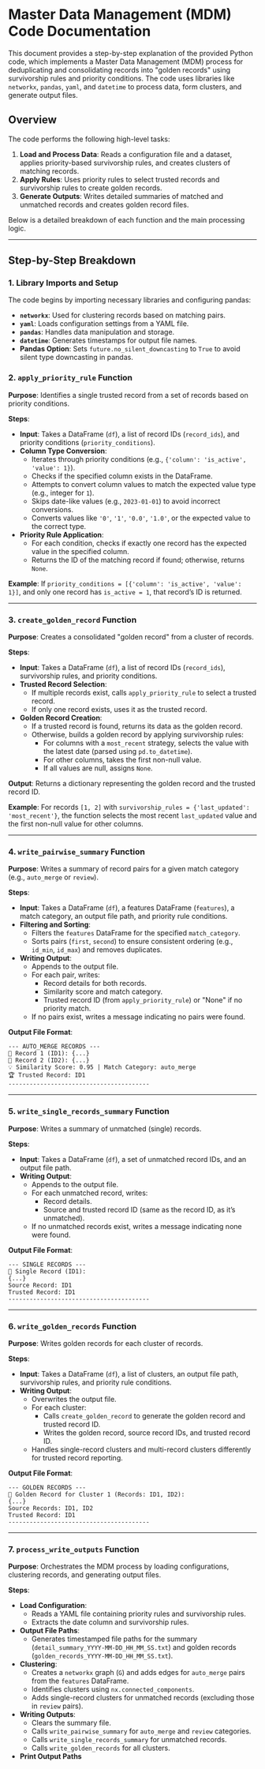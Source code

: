 # Master Data Management (MDM) Code Documentation

This document provides a step-by-step explanation of the provided Python code, which implements a Master Data Management (MDM) process for deduplicating and consolidating records into "golden records" using survivorship rules and priority conditions. The code uses libraries like `networkx`, `pandas`, `yaml`, and `datetime` to process data, form clusters, and generate output files.

## Overview
The code performs the following high-level tasks:
1. **Load and Process Data**: Reads a configuration file and a dataset, applies priority-based survivorship rules, and creates clusters of matching records.
2. **Apply Rules**: Uses priority rules to select trusted records and survivorship rules to create golden records.
3. **Generate Outputs**: Writes detailed summaries of matched and unmatched records and creates golden record files.

Below is a detailed breakdown of each function and the main processing logic.

---

## Step-by-Step Breakdown

### 1. Library Imports and Setup
The code begins by importing necessary libraries and configuring pandas:
- **`networkx`**: Used for clustering records based on matching pairs.
- **`yaml`**: Loads configuration settings from a YAML file.
- **`pandas`**: Handles data manipulation and storage.
- **`datetime`**: Generates timestamps for output file names.
- **Pandas Option**: Sets `future.no_silent_downcasting` to `True` to avoid silent type downcasting in pandas.

### 2. `apply_priority_rule` Function
**Purpose**: Identifies a single trusted record from a set of records based on priority conditions.

**Steps**:
- **Input**: Takes a DataFrame (`df`), a list of record IDs (`record_ids`), and priority conditions (`priority_conditions`).
- **Column Type Conversion**:
  - Iterates through priority conditions (e.g., `{'column': 'is_active', 'value': 1}`).
  - Checks if the specified column exists in the DataFrame.
  - Attempts to convert column values to match the expected value type (e.g., integer for `1`).
  - Skips date-like values (e.g., `2023-01-01`) to avoid incorrect conversions.
  - Converts values like `'0'`, `'1'`, `'0.0'`, `'1.0'`, or the expected value to the correct type.
- **Priority Rule Application**:
  - For each condition, checks if exactly one record has the expected value in the specified column.
  - Returns the ID of the matching record if found; otherwise, returns `None`.

**Example**:
If `priority_conditions = [{'column': 'is_active', 'value': 1}]`, and only one record has `is_active = 1`, that record’s ID is returned.

---

### 3. `create_golden_record` Function
**Purpose**: Creates a consolidated "golden record" from a cluster of records.

**Steps**:
- **Input**: Takes a DataFrame (`df`), a list of record IDs (`record_ids`), survivorship rules, and priority conditions.
- **Trusted Record Selection**:
  - If multiple records exist, calls `apply_priority_rule` to select a trusted record.
  - If only one record exists, uses it as the trusted record.
- **Golden Record Creation**:
  - If a trusted record is found, returns its data as the golden record.
  - Otherwise, builds a golden record by applying survivorship rules:
    - For columns with a `most_recent` strategy, selects the value with the latest date (parsed using `pd.to_datetime`).
    - For other columns, takes the first non-null value.
    - If all values are null, assigns `None`.

**Output**: Returns a dictionary representing the golden record and the trusted record ID.

**Example**:
For records `[1, 2]` with `survivorship_rules = {'last_updated': 'most_recent'}`, the function selects the most recent `last_updated` value and the first non-null value for other columns.

---

### 4. `write_pairwise_summary` Function
**Purpose**: Writes a summary of record pairs for a given match category (e.g., `auto_merge` or `review`).

**Steps**:
- **Input**: Takes a DataFrame (`df`), a features DataFrame (`features`), a match category, an output file path, and priority rule conditions.
- **Filtering and Sorting**:
  - Filters the `features` DataFrame for the specified `match_category`.
  - Sorts pairs (`first`, `second`) to ensure consistent ordering (e.g., `id_min`, `id_max`) and removes duplicates.
- **Writing Output**:
  - Appends to the output file.
  - For each pair, writes:
    - Record details for both records.
    - Similarity score and match category.
    - Trusted record ID (from `apply_priority_rule`) or "None" if no priority match.
  - If no pairs exist, writes a message indicating no pairs were found.

**Output File Format**:
```
--- AUTO_MERGE RECORDS ---
🔹 Record 1 (ID1): {...}
🔸 Record 2 (ID2): {...}
💡 Similarity Score: 0.95 | Match Category: auto_merge
🏆 Trusted Record: ID1
----------------------------------------
```

---

### 5. `write_single_records_summary` Function
**Purpose**: Writes a summary of unmatched (single) records.

**Steps**:
- **Input**: Takes a DataFrame (`df`), a set of unmatched record IDs, and an output file path.
- **Writing Output**:
  - Appends to the output file.
  - For each unmatched record, writes:
    - Record details.
    - Source and trusted record ID (same as the record ID, as it’s unmatched).
  - If no unmatched records exist, writes a message indicating none were found.

**Output File Format**:
```
--- SINGLE RECORDS ---
🔶 Single Record (ID1):
{...}
Source Record: ID1
Trusted Record: ID1
----------------------------------------
```

---

### 6. `write_golden_records` Function
**Purpose**: Writes golden records for each cluster of records.

**Steps**:
- **Input**: Takes a DataFrame (`df`), a list of clusters, an output file path, survivorship rules, and priority rule conditions.
- **Writing Output**:
  - Overwrites the output file.
  - For each cluster:
    - Calls `create_golden_record` to generate the golden record and trusted record ID.
    - Writes the golden record, source record IDs, and trusted record ID.
  - Handles single-record clusters and multi-record clusters differently for trusted record reporting.

**Output File Format**:
```
--- GOLDEN RECORDS ---
🔶 Golden Record for Cluster 1 (Records: ID1, ID2):
{...}
Source Records: ID1, ID2
Trusted Record: ID1
----------------------------------------
```

---

### 7. `process_write_outputs` Function
**Purpose**: Orchestrates the MDM process by loading configurations, clustering records, and generating output files.

**Steps**:
- **Load Configuration**:
  - Reads a YAML file containing priority rules and survivorship rules.
  - Extracts the date column and survivorship rules.
- **Output File Paths**:
  - Generates timestamped file paths for the summary (`detail_summary_YYYY-MM-DD_HH_MM_SS.txt`) and golden records (`golden_records_YYYY-MM-DD_HH_MM_SS.txt`).
- **Clustering**:
  - Creates a `networkx` graph (`G`) and adds edges for `auto_merge` pairs from the `features` DataFrame.
  - Identifies clusters using `nx.connected_components`.
  - Adds single-record clusters for unmatched records (excluding those in `review` pairs).
- **Writing Outputs**:
  - Clears the summary file.
  - Calls `write_pairwise_summary` for `auto_merge` and `review` categories.
  - Calls `write_single_records_summary` for unmatched records.
  - Calls `write_golden_records` for all clusters.
- **Print Output Paths**